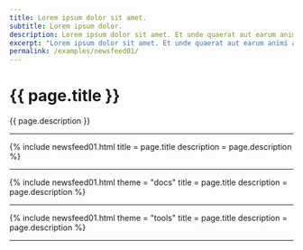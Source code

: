```yaml
---
title: Lorem ipsum dolor sit amet.
subtitle: Lorem ipsum dolor.
description: Lorem ipsum dolor sit amet. Et unde quaerat aut earum animi aut explicabo saepe qui quibusdam accusamus ut velit asperiores vel natus temporibus. Qui sapiente saepe qui totam saepe est suscipit quia vel error provident cum omnis eius aut galisum rem nulla dolor? Qui internos voluptas est nulla odit est temporibus expedita eos quidem cumque. Ea voluptates eligendi quo rerum libero et molestiae harum vel fugit magni et cupiditate optio At quia consequuntur ut exercitationem laboriosam. Cum blanditiis voluptatibus At amet sunt At quia deleniti id quibusdam neque ut odio placeat.
excerpt: "Lorem ipsum dolor sit amet. Et unde quaerat aut earum animi aut explicabo saepe qui quibusdam accusamus ut velit asperiores vel natus temporibus."
permalink: /examples/newsfeed01/
---
```


<h1>{{ page.title }}</h1>
<p class = "text-justify">{{ page.description }}</p>
<hr>
{% include newsfeed01.html  title = page.title description = page.description %}
<hr>
{% include newsfeed01.html theme = "docs" title = page.title description = page.description %}
<hr>
{% include newsfeed01.html theme = "tools" title = page.title description = page.description %}
<hr>
